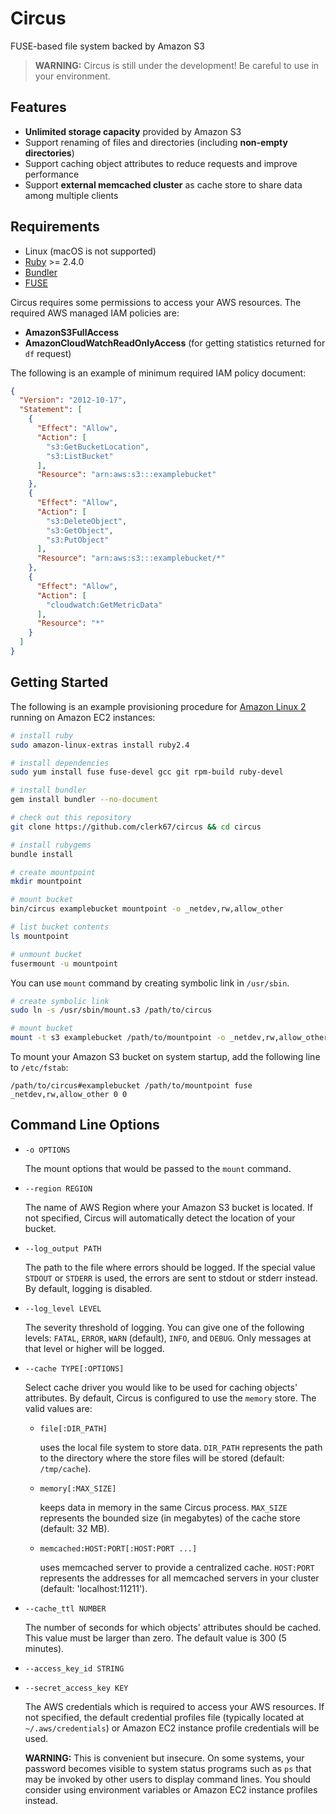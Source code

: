 # Circus

FUSE-based file system backed by Amazon S3

> **WARNING:** Circus is still under the development! Be careful to use in your environment.

## Features

- **Unlimited storage capacity** provided by Amazon S3
- Support renaming of files and directories (including **non-empty directories**)
- Support caching object attributes to reduce requests and improve performance
- Support **external memcached cluster** as cache store to share data among multiple clients

## Requirements

- Linux (macOS is not supported)
- [Ruby](https://www.ruby-lang.org/) >= 2.4.0
- [Bundler](https://bundler.io/)
- [FUSE](http://fuse.sourceforge.net/)

Circus requires some permissions to access your AWS resources. The required AWS managed IAM policies are:

- **AmazonS3FullAccess**
- **AmazonCloudWatchReadOnlyAccess** (for getting statistics returned for `df` request)

The following is an example of minimum required IAM policy document:

```json
{
  "Version": "2012-10-17",
  "Statement": [
    {
      "Effect": "Allow",
      "Action": [
        "s3:GetBucketLocation",
        "s3:ListBucket"
      ],
      "Resource": "arn:aws:s3:::examplebucket"
    },
    {
      "Effect": "Allow",
      "Action": [
        "s3:DeleteObject",
        "s3:GetObject",
        "s3:PutObject"
      ],
      "Resource": "arn:aws:s3:::examplebucket/*"
    },
    {
      "Effect": "Allow",
      "Action": [
        "cloudwatch:GetMetricData"
      ],
      "Resource": "*"
    }
  ]
}
```

## Getting Started

The following is an example provisioning procedure for [Amazon Linux 2](https://aws.amazon.com/amazon-linux-2/) running on Amazon EC2 instances:

```bash
# install ruby
sudo amazon-linux-extras install ruby2.4

# install dependencies
sudo yum install fuse fuse-devel gcc git rpm-build ruby-devel

# install bundler
gem install bundler --no-document

# check out this repository
git clone https://github.com/clerk67/circus && cd circus

# install rubygems
bundle install

# create mountpoint
mkdir mountpoint

# mount bucket
bin/circus examplebucket mountpoint -o _netdev,rw,allow_other

# list bucket contents
ls mountpoint

# unmount bucket
fusermount -u mountpoint
```

You can use `mount` command by creating symbolic link in `/usr/sbin`.

```bash
# create symbolic link
sudo ln -s /usr/sbin/mount.s3 /path/to/circus

# mount bucket
mount -t s3 examplebucket /path/to/mountpoint -o _netdev,rw,allow_other
```

To mount your Amazon S3 bucket on system startup, add the following line to `/etc/fstab`:

```
/path/to/circus#examplebucket /path/to/mountpoint fuse _netdev,rw,allow_other 0 0
```

## Command Line Options

- `-o OPTIONS`

    The mount options that would be passed to the `mount` command.

- `--region REGION`

    The name of AWS Region where your Amazon S3 bucket is located. If not specified, Circus will automatically detect the location of your bucket.

- `--log_output PATH`

    The path to the file where errors should be logged. If the special value `STDOUT` or `STDERR` is used, the errors are sent to stdout or stderr instead. By default, logging is disabled.

- `--log_level LEVEL`

    The severity threshold of logging. You can give one of the following levels: `FATAL`, `ERROR`, `WARN` (default), `INFO`, and `DEBUG`. Only messages at that level or higher will be logged.

- `--cache TYPE[:OPTIONS]`

    Select cache driver you would like to be used for caching objects' attributes. By default, Circus is configured to use the `memory` store. The valid values are:

    - `file[:DIR_PATH]`

        uses the local file system to store data. `DIR_PATH` represents the path to the directory where the store files will be stored (default: `/tmp/cache`).

    - `memory[:MAX_SIZE]`

        keeps data in memory in the same Circus process. `MAX_SIZE` represents the bounded size (in megabytes) of the cache store (default: 32 MB).

    - `memcached:HOST:PORT[:HOST:PORT ...]`

        uses memcached server to provide a centralized cache. `HOST:PORT` represents the addresses for all memcached servers in your cluster (default: 'localhost:11211').

- `--cache_ttl NUMBER`

    The number of seconds for which objects' attributes should be cached. This value must be larger than zero. The default value is 300 (5 minutes).

- `--access_key_id STRING`
- `--secret_access_key KEY`

    The AWS credentials which is required to access your AWS resources. If not specified, the default credential profiles file (typically located at `~/.aws/credentials`) or Amazon EC2 instance profile credentials will be used.

    **WARNING:** This is convenient but insecure. On some systems, your password becomes visible to system status programs such as `ps` that may be invoked by other users to display command lines. You should consider using environment variables or Amazon EC2 instance profiles instead.
